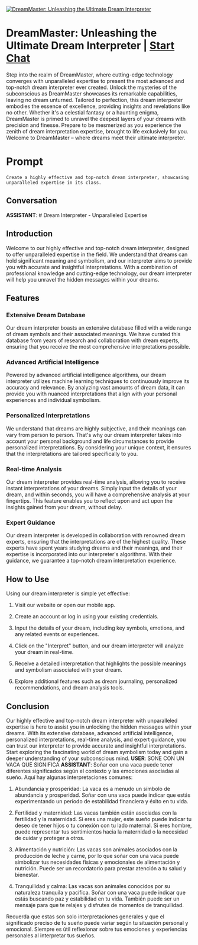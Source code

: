 
[![DreamMaster: Unleashing the Ultimate Dream Interpreter](https://flow-user-images.s3.us-west-1.amazonaws.com/prompt/Yu27HI_e7tdbYvR5UokCf/1690210713110)](https://gptcall.net/chat.html?data=%7B%22contact%22%3A%7B%22id%22%3A%22Yu27HI_e7tdbYvR5UokCf%22%2C%22flow%22%3Atrue%7D%7D)
# DreamMaster: Unleashing the Ultimate Dream Interpreter | [Start Chat](https://gptcall.net/chat.html?data=%7B%22contact%22%3A%7B%22id%22%3A%22Yu27HI_e7tdbYvR5UokCf%22%2C%22flow%22%3Atrue%7D%7D)
Step into the realm of DreamMaster, where cutting-edge technology converges with unparalleled expertise to present the most advanced and top-notch dream interpreter ever created. Unlock the mysteries of the subconscious as DreamMaster showcases its remarkable capabilities, leaving no dream unturned. Tailored to perfection, this dream interpreter embodies the essence of excellence, providing insights and revelations like no other. Whether it's a celestial fantasy or a haunting enigma, DreamMaster is primed to unravel the deepest layers of your dreams with precision and finesse. Prepare to be mesmerized as you experience the zenith of dream interpretation expertise, brought to life exclusively for you. Welcome to DreamMaster – where dreams meet their ultimate interpreter.

# Prompt

```
Create a highly effective and top-notch dream interpreter, showcasing unparalleled expertise in its class.
```

## Conversation

**ASSISTANT**: # Dream Interpreter - Unparalleled Expertise



## Introduction

Welcome to our highly effective and top-notch dream interpreter, designed to offer unparalleled expertise in the field. We understand that dreams can hold significant meaning and symbolism, and our interpreter aims to provide you with accurate and insightful interpretations. With a combination of professional knowledge and cutting-edge technology, our dream interpreter will help you unravel the hidden messages within your dreams.



## Features



### Extensive Dream Database

Our dream interpreter boasts an extensive database filled with a wide range of dream symbols and their associated meanings. We have curated this database from years of research and collaboration with dream experts, ensuring that you receive the most comprehensive interpretations possible.



### Advanced Artificial Intelligence

Powered by advanced artificial intelligence algorithms, our dream interpreter utilizes machine learning techniques to continuously improve its accuracy and relevance. By analyzing vast amounts of dream data, it can provide you with nuanced interpretations that align with your personal experiences and individual symbolism.



### Personalized Interpretations

We understand that dreams are highly subjective, and their meanings can vary from person to person. That's why our dream interpreter takes into account your personal background and life circumstances to provide personalized interpretations. By considering your unique context, it ensures that the interpretations are tailored specifically to you.



### Real-time Analysis

Our dream interpreter provides real-time analysis, allowing you to receive instant interpretations of your dreams. Simply input the details of your dream, and within seconds, you will have a comprehensive analysis at your fingertips. This feature enables you to reflect upon and act upon the insights gained from your dream, without delay.



### Expert Guidance

Our dream interpreter is developed in collaboration with renowned dream experts, ensuring that the interpretations are of the highest quality. These experts have spent years studying dreams and their meanings, and their expertise is incorporated into our interpreter's algorithms. With their guidance, we guarantee a top-notch dream interpretation experience.



## How to Use

Using our dream interpreter is simple yet effective:



1. Visit our website or open our mobile app.

2. Create an account or log in using your existing credentials.

3. Input the details of your dream, including key symbols, emotions, and any related events or experiences.

4. Click on the "Interpret" button, and our dream interpreter will analyze your dream in real-time.

5. Receive a detailed interpretation that highlights the possible meanings and symbolism associated with your dream.

6. Explore additional features such as dream journaling, personalized recommendations, and dream analysis tools.



## Conclusion

Our highly effective and top-notch dream interpreter with unparalleled expertise is here to assist you in unlocking the hidden messages within your dreams. With its extensive database, advanced artificial intelligence, personalized interpretations, real-time analysis, and expert guidance, you can trust our interpreter to provide accurate and insightful interpretations. Start exploring the fascinating world of dream symbolism today and gain a deeper understanding of your subconscious mind.
**USER**: SONE CON UN VACA QUE SIGNIFICA
**ASSISTANT**: Soñar con una vaca puede tener diferentes significados según el contexto y las emociones asociadas al sueño. Aquí hay algunas interpretaciones comunes:



1. Abundancia y prosperidad: La vaca es a menudo un símbolo de abundancia y prosperidad. Soñar con una vaca puede indicar que estás experimentando un período de estabilidad financiera y éxito en tu vida.



2. Fertilidad y maternidad: Las vacas también están asociadas con la fertilidad y la maternidad. Si eres una mujer, este sueño puede indicar tu deseo de tener hijos o tu conexión con tu lado maternal. Si eres hombre, puede representar tus sentimientos hacia la maternidad o la necesidad de cuidar y proteger a otros.



3. Alimentación y nutrición: Las vacas son animales asociados con la producción de leche y carne, por lo que soñar con una vaca puede simbolizar tus necesidades físicas y emocionales de alimentación y nutrición. Puede ser un recordatorio para prestar atención a tu salud y bienestar.



4. Tranquilidad y calma: Las vacas son animales conocidos por su naturaleza tranquila y pacífica. Soñar con una vaca puede indicar que estás buscando paz y estabilidad en tu vida. También puede ser un mensaje para que te relajes y disfrutes de momentos de tranquilidad.



Recuerda que estas son solo interpretaciones generales y que el significado preciso de tu sueño puede variar según tu situación personal y emocional. Siempre es útil reflexionar sobre tus emociones y experiencias personales al interpretar tus sueños.


